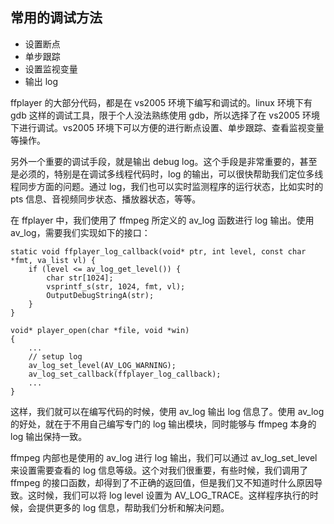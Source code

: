 ## 常用的调试方法
* 设置断点
* 单步跟踪
* 设置监视变量
* 输出 log

ffplayer 的大部分代码，都是在 vs2005 环境下编写和调试的。linux 环境下有 gdb 这样的调试工具，限于个人没法熟练使用 gdb，所以选择了在 vs2005 环境下进行调试。vs2005 环境下可以方便的进行断点设置、单步跟踪、查看监视变量等操作。

另外一个重要的调试手段，就是输出 debug log。这个手段是非常重要的，甚至是必须的，特别是在调试多线程代码时，log 的输出，可以很快帮助我们定位多线程同步方面的问题。通过 log，我们也可以实时监测程序的运行状态，比如实时的 pts 信息、音视频同步状态、播放器状态，等等。

在 ffplayer 中，我们使用了 ffmpeg 所定义的 av_log 函数进行 log 输出。使用 av_log，需要我们实现如下的接口：

    static void ffplayer_log_callback(void* ptr, int level, const char *fmt, va_list vl) {
        if (level <= av_log_get_level()) {
            char str[1024];
            vsprintf_s(str, 1024, fmt, vl);
            OutputDebugStringA(str);
        }
    }

    void* player_open(char *file, void *win)
    {
        ...
        // setup log
        av_log_set_level(AV_LOG_WARNING);
        av_log_set_callback(ffplayer_log_callback);
        ...
    }

这样，我们就可以在编写代码的时候，使用 av_log 输出 log 信息了。使用 av_log 的好处，就在于不用自己编写专门的 log 输出模块，同时能够与 ffmpeg 本身的 log 输出保持一致。

ffmpeg 内部也是使用的 av_log 进行 log 输出，我们可以通过 av_log_set_level 来设置需要查看的 log 信息等级。这个对我们很重要，有些时候，我们调用了 ffmpeg 的接口函数，却得到了不正确的返回值，但是我们又不知道时什么原因导致。这时候，我们可以将 log level 设置为 AV_LOG_TRACE。这样程序执行的时候，会提供更多的 log 信息，帮助我们分析和解决问题。


